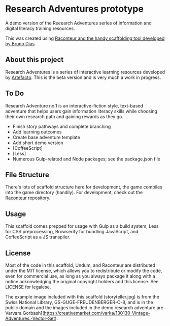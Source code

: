 # Research Adventures prototype

A demo version of the Reeearch Adventures series of information and digital literacy training resources.

This was created using [Raconteur and the handy scaffolding tool developed by Bruno Dias](https://github.com/sequitur/raconteur).

## About this project

Research Adventures is a series of interactive learning resources developed by [Artefacto](http://artefacto.org.uk/). This is the beta version and is very much a work in progress.


## To Do

Research Adventure no.1 is an interactive-fiction style, text-based adventure that helps users gain information literacy skills while choosing their own research path and gaining rewards as they go.

- Finish story pathways and complete branching
- Add learning outcomes
- Create base adventure template
- Add short demo version
- [CoffeeScript]
- [Less]
- Numerous Gulp-related and Node packages; see the package.json file

## File Structure

There's lots of scaffold structure here for development, the game compiles into the game directory (handily).  For development, check out the [Raconteur](http://github.com/sequitur/raconteur/) repository.

## Usage

This scaffold comes prepped for usage with Gulp as a build system, Less for CSS preprocessing, Browserify for bundling JavaScript, and CoffeeScript as a JS transpiler.


## License

Most of the code in this scaffold, Undum, and Raconteur are distributed under the MIT license, which allows you to redistribute or modify the code, even for commercial use, as long as you always package it along with a notice acknowledging the original copyright holders and this license. See LICENSE for legalese.

The example image included with this scaffold (storyteller.jpg) is from the Swiss National Library, GS-GUGE-FREUDENBERGER-C-8, and is in the public domain and the images included in the demo research adventure are [](c) Varvara Gorbash](https://creativemarket.com/varka/130130-Vintage-Adventures.-Vector-Set).
